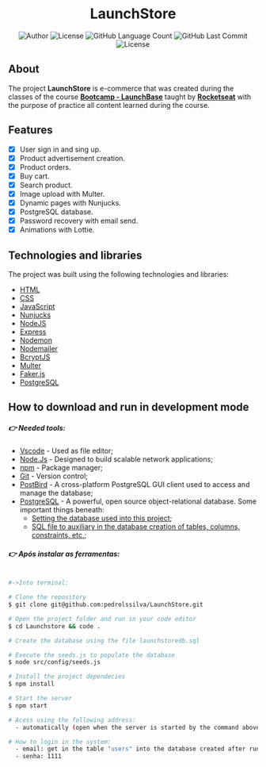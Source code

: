 <h1 align="center">
    LaunchStore
</h1>

<p align="center">
	<img alt="Author" src="https://img.shields.io/badge/Author-Pedro%20L%20S%20Silva-6558c3?style=plastic" />
	<img alt="License" src="https://img.shields.io/badge/license-MIT-6558C3?style=plastic" />
	<img alt="GitHub Language Count" src="https://img.shields.io/github/languages/count/pedrolssilva/LaunchStore?color=6558C3&style=plastic" />
	<img alt="GitHub Last Commit" src="https://img.shields.io/github/last-commit/pedrolssilva/LaunchStore?color=6558C3&style=plastic" />
	<img alt="License" src="https://img.shields.io/badge/status-Conclu%C3%ADdo-6558C3?style=plastic" />
</p>

## About

The project **LaunchStore** is e-commerce that was created during the classes of the course **[Bootcamp - LaunchBase](https://github.com/pedrolssilva/LaunchBase-3_0)** taught by **[Rocketseat](https://rocketseat.com.br/)** with the purpose of practice all content learned during the course.

## Features

- [X] User sign in and sing up.
- [X] Product advertisement creation.
- [X] Product orders.
- [X] Buy cart.
- [X] Search product.
- [X] Image upload with Multer.
- [X] Dynamic pages with  Nunjucks.
- [X] PostgreSQL database.
- [X] Password recovery with email send.
- [X] Animations with Lottie.

## Technologies and libraries

The project was built using the following technologies and libraries:
- [HTML](https://developer.mozilla.org/pt-BR/docs/Web/HTML)
- [CSS](https://developer.mozilla.org/pt-BR/docs/Web/CSS)
- [JavaScript](https://developer.mozilla.org/pt-BR/docs/Web/JavaScript)
- [Nunjucks](https://mozilla.github.io/nunjucks/)
- [NodeJS](https://nodejs.org/pt-br/)
- [Express](https://expressjs.com/pt-br/)
- [Nodemon](https://nodemon.io/)
- [Nodemailer](https://nodemailer.com/about/)
- [BcryptJS](https://github.com/dcodeIO/bcrypt.js)
- [Multer](https://github.com/expressjs/multer)
- [Faker.js](https://github.com/Marak/Faker.js)
- [PostgreSQL](https://www.postgresql.org/)

## How to download and run in development mode

##### 👉 Needed tools:

- [Vscode](https://code.visualstudio.com/) - Used as file editor; 
- [Node.Js](https://nodejs.org/en/) - Designed to build scalable network applications;
- [npm](https://www.npmjs.com/) - Package manager;
- [Git](https://git-scm.com/downloads) - Version control;
- [PostBird](https://www.electronjs.org/apps/postbird) - A cross-platform PostgreSQL GUI client used to access and manage the database;
- [PostgreSQL](https://www.postgresql.org/download/) - A powerful, open source object-relational database. Some important things beneath:
    - [Setting the database used into this project](https://github.com/pedrolssilva/LaunchStore/blob/master/src/config/db.js);
    - [SQL file to auxiliary in the database creation of tables, columns, constraints, etc.](https://github.com/pedrolssilva/LaunchStore/blob/master/launchstoredb.sql);


##### 👉 Após instalar as ferramentas:

```bash

#->Into terminal:

# Clone the repository
$ git clone git@github.com:pedrolssilva/LaunchStore.git

# Open the project folder and run in your code editor
$ cd Launchstore && code .

# Create the database using the file launchstoredb.sql

# Execute the seeds.js to populate the database
$ node src/config/seeds.js

# Install the project dependecies
$ npm install

# Start the server
$ npm start

# Acess using the following address:
  - automatically (open when the server is started by the command above), if not open a new browser page, type: http://localhost:3000/

# How to login in the system:
  - email: get in the table "users" into the database created after run the seeds.js;
  - senha: 1111
  ```
